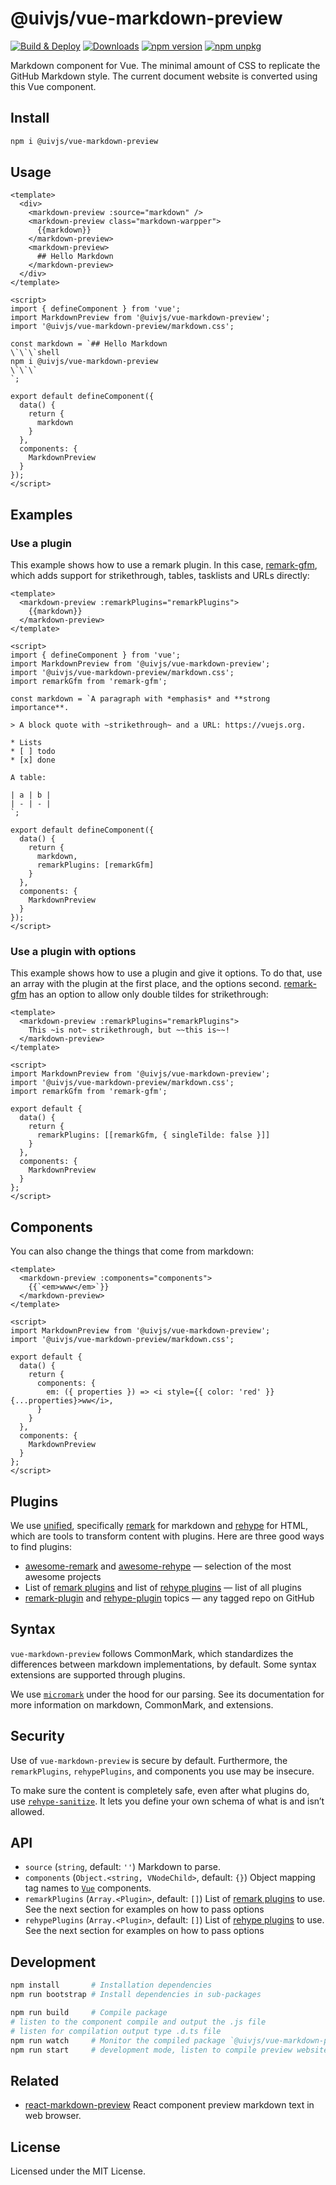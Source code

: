 @uivjs/vue-markdown-preview
===

[![Build & Deploy](https://github.com/uivjs/vue-markdown-preview/actions/workflows/ci.yml/badge.svg)](https://github.com/uivjs/vue-markdown-preview/actions/workflows/ci.yml)
[![Downloads](https://img.shields.io/npm/dm/@uivjs/vue-markdown-preview.svg?style=flat)](https://www.npmjs.com/package/@uivjs/vue-markdown-preview)
[![npm version](https://img.shields.io/npm/v/@uivjs/vue-markdown-preview.svg)](https://www.npmjs.com/package/@uivjs/vue-markdown-preview)
[![npm unpkg](https://img.shields.io/badge/Open%20in-unpkg-blue)](https://uiwjs.github.io/npm-unpkg/#/pkg/@uivjs/vue-markdown-preview/file/README.md)

Markdown component for Vue. The minimal amount of CSS to replicate the GitHub Markdown style. The current document website is converted using this Vue component.

## Install

```bash
npm i @uivjs/vue-markdown-preview
```

## Usage

```vue
<template>
  <div>
    <markdown-preview :source="markdown" />
    <markdown-preview class="markdown-warpper">
      {{markdown}}
    </markdown-preview>
    <markdown-preview>
      ## Hello Markdown
    </markdown-preview>
  </div>
</template>

<script>
import { defineComponent } from 'vue';
import MarkdownPreview from '@uivjs/vue-markdown-preview';
import '@uivjs/vue-markdown-preview/markdown.css';

const markdown = `## Hello Markdown
\`\`\`shell
npm i @uivjs/vue-markdown-preview
\`\`\`
`;

export default defineComponent({
  data() {
    return {
      markdown
    }
  },
  components: {
    MarkdownPreview
  }
});
</script>
```

## Examples

### Use a plugin

This example shows how to use a remark plugin. In this case, [remark-gfm](https://github.com/remarkjs/remark-gfm), which adds support for strikethrough, tables, tasklists and URLs directly:

```vue
<template>
  <markdown-preview :remarkPlugins="remarkPlugins">
    {{markdown}}
  </markdown-preview>
</template>

<script>
import { defineComponent } from 'vue';
import MarkdownPreview from '@uivjs/vue-markdown-preview';
import '@uivjs/vue-markdown-preview/markdown.css';
import remarkGfm from 'remark-gfm';

const markdown = `A paragraph with *emphasis* and **strong importance**.

> A block quote with ~strikethrough~ and a URL: https://vuejs.org.

* Lists
* [ ] todo
* [x] done

A table:

| a | b |
| - | - |
`;

export default defineComponent({
  data() {
    return {
      markdown,
      remarkPlugins: [remarkGfm]
    }
  },
  components: {
    MarkdownPreview
  }
});
</script>
```

### Use a plugin with options

This example shows how to use a plugin and give it options. To do that, use an array with the plugin at the first place, and the options second. [remark-gfm](https://github.com/remarkjs/remark-gfm) has an option to allow only double tildes for strikethrough:

```vue
<template>
  <markdown-preview :remarkPlugins="remarkPlugins">
    This ~is not~ strikethrough, but ~~this is~~!
  </markdown-preview>
</template>

<script>
import MarkdownPreview from '@uivjs/vue-markdown-preview';
import '@uivjs/vue-markdown-preview/markdown.css';
import remarkGfm from 'remark-gfm';

export default {
  data() {
    return {
      remarkPlugins: [[remarkGfm, { singleTilde: false }]]
    }
  },
  components: {
    MarkdownPreview
  }
};
</script>
```

## Components

You can also change the things that come from markdown:

```vue
<template>
  <markdown-preview :components="components">
    {{`<em>www</em>`}}
  </markdown-preview>
</template>

<script>
import MarkdownPreview from '@uivjs/vue-markdown-preview';
import '@uivjs/vue-markdown-preview/markdown.css';

export default {
  data() {
    return {
      components: {
        em: ({ properties }) => <i style={{ color: 'red' }} {...properties}>ww</i>,
      }
    }
  },
  components: {
    MarkdownPreview
  }
};
</script>
```

## Plugins

We use [unified](https://github.com/unifiedjs/unified), specifically [remark](https://github.com/remarkjs/remark) for markdown and [rehype](https://github.com/rehypejs/rehype) for HTML, which are tools to transform content with plugins. Here are three good ways to find plugins:

- [awesome-remark](https://github.com/remarkjs/awesome-remark) and [awesome-rehype](https://github.com/rehypejs/awesome-rehype) — selection of the most awesome projects
- List of [remark plugins](https://github.com/remarkjs/remark/blob/main/doc/plugins.md#list-of-plugins) and list of [rehype plugins](https://github.com/rehypejs/rehype/blob/main/doc/plugins.md#list-of-plugins) — list of all plugins
- [remark-plugin](https://github.com/topics/remark-plugin) and [rehype-plugin](https://github.com/topics/rehype-plugin) topics — any tagged repo on GitHub

## Syntax

`vue-markdown-preview` follows CommonMark, which standardizes the differences between markdown implementations, by default. Some syntax extensions are supported through plugins.

We use [`micromark`](https://github.com/micromark/micromark) under the hood for our parsing. See its documentation for more information on markdown, CommonMark, and extensions.

## Security

Use of `vue-markdown-preview` is secure by default. Furthermore, the `remarkPlugins`, `rehypePlugins`, and components you use may be insecure.

To make sure the content is completely safe, even after what plugins do, use [`rehype-sanitize`](https://github.com/rehypejs/rehype-sanitize). It lets you define your own schema of what is and isn’t allowed.

## API

- `source` (`string`, default: `''`) Markdown to parse.
- `components` (`Object.<string, VNodeChild>`, default: `{}`) Object mapping tag names to [`Vue`](https://vuejs.org) components.
- `remarkPlugins` (`Array.<Plugin>`, default: `[]`) List of [remark plugins](https://github.com/remarkjs/remark/blob/main/doc/plugins.md#list-of-plugins) to use. See the next section for examples on how to pass options
- `rehypePlugins` (`Array.<Plugin>`, default: `[]`) List of [rehype plugins](https://github.com/rehypejs/rehype/blob/main/doc/plugins.md#list-of-plugins) to use. See the next section for examples on how to pass options

## Development

```bash
npm install       # Installation dependencies
npm run bootstrap # Install dependencies in sub-packages
```

```bash
npm run build     # Compile package
# listen to the component compile and output the .js file
# listen for compilation output type .d.ts file
npm run watch     # Monitor the compiled package `@uivjs/vue-markdown-preview`
npm run start     # development mode, listen to compile preview website instance
```

## Related

- [react-markdown-preview](https://github.com/uiwjs/react-markdown-preview) React component preview markdown text in web browser. 

## License

Licensed under the MIT License.
